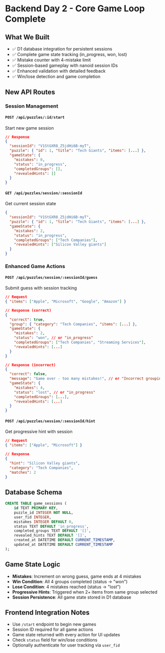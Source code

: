 # Backend Day 2 - Core Game Loop Complete

## What We Built
- ✅ D1 database integration for persistent sessions
- ✅ Complete game state tracking (in_progress, won, lost) 
- ✅ Mistake counter with 4-mistake limit
- ✅ Session-based gameplay with nanoid session IDs
- ✅ Enhanced validation with detailed feedback
- ✅ Win/lose detection and game completion

## New API Routes

### Session Management

#### `POST /api/puzzles/:id/start`
Start new game session
```json
// Response
{
  "sessionId": "V1StGXR8_Z5jdHi6B-myT",
  "puzzle": { "id": 1, "title": "Tech Giants", "items": [...] },
  "gameState": {
    "mistakes": 0,
    "status": "in_progress", 
    "completedGroups": [],
    "revealedHints": []
  }
}
```

#### `GET /api/puzzles/session/:sessionId`
Get current session state
```json
{
  "sessionId": "V1StGXR8_Z5jdHi6B-myT",
  "puzzle": { "id": 1, "title": "Tech Giants", "items": [...] },
  "gameState": {
    "mistakes": 2,
    "status": "in_progress",
    "completedGroups": ["Tech Companies"],
    "revealedHints": ["Silicon Valley giants"]
  }
}
```

### Enhanced Game Actions

#### `POST /api/puzzles/session/:sessionId/guess`
Submit guess with session tracking
```json
// Request
{ "items": ["Apple", "Microsoft", "Google", "Amazon"] }

// Response (correct)
{
  "correct": true,
  "group": { "category": "Tech Companies", "items": [...] },
  "gameState": {
    "mistakes": 2,
    "status": "won", // or "in_progress"
    "completedGroups": ["Tech Companies", "Streaming Services"], 
    "revealedHints": [...]
  }
}

// Response (incorrect)
{
  "correct": false,
  "message": "Game over - too many mistakes!", // or "Incorrect grouping"
  "gameState": {
    "mistakes": 4,
    "status": "lost", // or "in_progress"
    "completedGroups": [...],
    "revealedHints": [...]
  }
}
```

#### `POST /api/puzzles/session/:sessionId/hint`
Get progressive hint with session
```json
// Request  
{ "items": ["Apple", "Microsoft"] }

// Response
{
  "hint": "Silicon Valley giants",
  "category": "Tech Companies",
  "matches": 2
}
```

## Database Schema
```sql
CREATE TABLE game_sessions (
    id TEXT PRIMARY KEY,
    puzzle_id INTEGER NOT NULL,
    user_fid INTEGER,
    mistakes INTEGER DEFAULT 0,
    status TEXT DEFAULT 'in_progress',
    completed_groups TEXT DEFAULT '[]',
    revealed_hints TEXT DEFAULT '[]',
    created_at DATETIME DEFAULT CURRENT_TIMESTAMP,
    updated_at DATETIME DEFAULT CURRENT_TIMESTAMP
);
```

## Game State Logic
- **Mistakes**: Increment on wrong guess, game ends at 4 mistakes
- **Win Condition**: All 4 groups completed (status → "won")
- **Lose Condition**: 4 mistakes reached (status → "lost") 
- **Progressive Hints**: Triggered when 2+ items from same group selected
- **Session Persistence**: All game state stored in D1 database

## Frontend Integration Notes
- Use `/start` endpoint to begin new games
- Session ID required for all game actions
- Game state returned with every action for UI updates
- Check `status` field for win/lose conditions
- Optionally authenticate for user tracking via `user_fid`